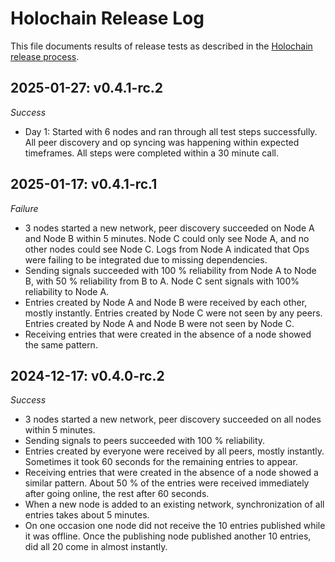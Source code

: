 # Holochain Release Log

This file documents results of release tests as described in the [Holochain release process](RELEASE.md).

## 2025-01-27: v0.4.1-rc.2

*Success*
- Day 1: Started with 6 nodes and ran through all test steps successfully. All peer discovery and op syncing was 
  happening within expected timeframes. All steps were completed within a 30 minute call.

## 2025-01-17: v0.4.1-rc.1

*Failure*
- 3 nodes started a new network, peer discovery succeeded on Node A and Node B within 5 minutes. Node C could only see Node A, and no other nodes could see Node C. Logs from Node A indicated that Ops were failing to be integrated due to missing dependencies.
- Sending signals succeeded with 100 % reliability from Node A to Node B, with 50 % reliability from B to A. Node C sent signals with 100% reliability to Node A.
- Entries created by Node A and Node B were received by each other, mostly instantly. Entries created by Node C were not seen by any peers. Entries created by Node A and Node B were not seen by Node C.
- Receiving entries that were created in the absence of a node showed the same pattern.

## 2024-12-17: v0.4.0-rc.2

*Success*
- 3 nodes started a new network, peer discovery succeeded on all nodes within 5 minutes.
- Sending signals to peers succeeded with 100 % reliability.
- Entries created by everyone were received by all peers, mostly instantly. Sometimes it took 60 seconds for the remaining entries to appear.
- Receiving entries that were created in the absence of a node showed a similar pattern. About 50 % of the entries were received immediately after going online, the rest after 60 seconds.
- When a new node is added to an existing network, synchronization of all entries takes about 5 minutes.
- On one occasion one node did not receive the 10 entries published while it was offline. Once the publishing node published another 10 entries, did all 20 come in almost instantly.
